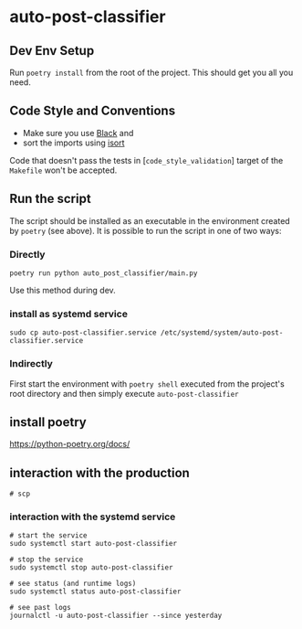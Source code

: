 # auto-post-classifier

## Dev Env Setup

Run `poetry install` from the root of the project.
This should get you all you need.

## Code Style and Conventions

- Make sure you use [Black](https://black.readthedocs.io/en/stable/) and
- sort the imports using [isort](https://pycqa.github.io/isort/)

Code that doesn't pass the tests in [`code_style_validation`] target of the `Makefile` won't be accepted.

## Run the script

The script should be installed as an executable in the environment created by `poetry` (see above).
It is possible to run the script in one of two ways:

### Directly

```
poetry run python auto_post_classifier/main.py
```

Use this method during dev.

### install as systemd service

```
sudo cp auto-post-classifier.service /etc/systemd/system/auto-post-classifier.service
```

### Indirectly

First start the environment with `poetry shell` executed from the project's root directory and then simply execute `auto-post-classifier`

## install poetry

https://python-poetry.org/docs/

## interaction with the production

```
# scp
```

### interaction with the systemd service

```
# start the service
sudo systemctl start auto-post-classifier

# stop the service
sudo systemctl stop auto-post-classifier

# see status (and runtime logs)
sudo systemctl status auto-post-classifier

# see past logs
journalctl -u auto-post-classifier --since yesterday
```
